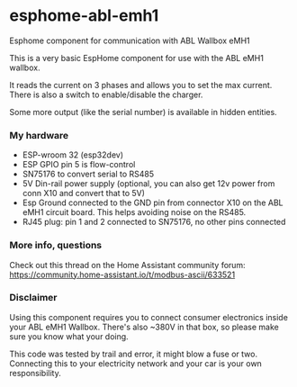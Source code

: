 # esphome-abl-emh1
Esphome component for communication with ABL Wallbox eMH1

This is a very basic EspHome component for use with the
ABL eMH1 wallbox.

It reads the current on 3 phases and allows you to set the max current.
There is also a switch to enable/disable the charger.

Some more output (like the serial number) is available in hidden entities.

### My hardware
- ESP-wroom 32 (esp32dev)
- ESP GPIO pin 5 is flow-control 
- SN75176 to convert serial to RS485
- 5V Din-rail power supply (optional, you can also get 12v power from conn X10 and convert that to 5V)
- Esp Ground connected to the GND pin from connector X10 on the ABL eMH1 circuit board. This helps avoiding noise on the RS485.
- RJ45 plug: pin 1 and 2 connected to SN75176, no other pins connected

### More info, questions

Check out this thread on the Home Assistant community forum:
https://community.home-assistant.io/t/modbus-ascii/633521

### Disclaimer
Using this component requires you to connect consumer electronics
inside your ABL eMH1 Wallbox. There's also ~380V in that box, so
please make sure you know what your doing. 

This code was tested by trail and error, it might blow a fuse or two.
Connecting this to your electricity network and your car is your own
responsibility.
